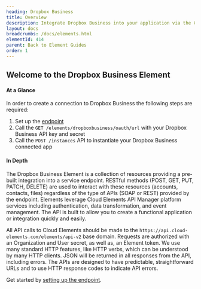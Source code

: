 ```yaml
---
heading: Dropbox Business
title: Overview
description: Integrate Dropbox Business into your application via the Cloud Elements APIs.
layout: docs
breadcrumbs: /docs/elements.html
elementId: 414
parent: Back to Element Guides
order: 1
---
```


## Welcome to the Dropbox Business Element


#### At a Glance

In order to create a connection to Dropbox Business the following steps are required:

1. Set up the [endpoint](dropbox-business-endpoint-setup.html)
2. Call the `GET /elements/dropboxbusiness/oauth/url` with your Dropbox Business API key and secret
3. Call the `POST /instances` API to instantiate your Dropbox Business connected app

#### In Depth

The Dropbox Business Element is a collection of resources providing a pre-built integration into a service endpoint. RESTful methods (POST, GET, PUT, PATCH, DELETE) are used to interact with these resources (accounts, contacts, files) regardless of the type of APIs (SOAP or REST) provided by the endpoint. Elements leverage Cloud Elements API Manager platform services including authentication, data transformation, and event management.  The API is built to allow you to create a functional application or integration quickly and easily.

All API calls to Cloud Elements should be made to the `https://api.cloud-elements.com/elements/api-v2` base domain. Requests are authorized with an Organization and User secret, as well as, an Element token.  We use many standard HTTP features, like HTTP verbs, which can be understood by many HTTP clients. JSON will be returned in all responses from the API, including errors. The APIs are designed to have predictable, straightforward URLs and to use HTTP response codes to indicate API errors.

Get started by [setting up the endpoint](dropbox-business-endpoint-setup.html).
